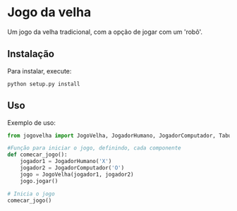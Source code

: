 # Jogo da velha

Um jogo da velha tradicional, com a opção de jogar com um 'robô'.

## Instalação

Para instalar, execute:

```
python setup.py install
```

## Uso

Exemplo de uso:

```py
from jogovelha import JogoVelha, JogadorHumano, JogadorComputador, Tabuleiro

#Função para iniciar o jogo, definindo, cada componente
def comecar_jogo():
    jogador1 = JogadorHumano('X')
    jogador2 = JogadorComputador('O')
    jogo = JogoVelha(jogador1, jogador2)
    jogo.jogar()

# Inicia o jogo 
comecar_jogo()
```